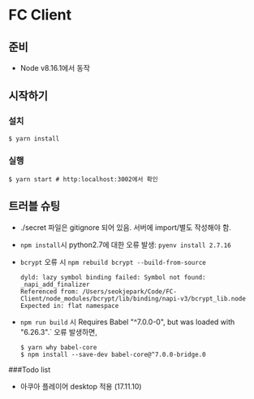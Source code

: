 # FC Client

## 준비

- Node v8.16.1에서 동작

## 시작하기

### 설치

```
$ yarn install
```

### 실행

```
$ yarn start # http:localhost:3002에서 확인
```

## 트러블 슈팅

- ./secret 파일은 gitignore 되어 있음. 서버에 import/별도 작성해야 함.
- `npm install`시 python2.7에 대한 오류 발생: `pyenv install 2.7.16`
- `bcrypt` 오류 시 `npm rebuild bcrypt --build-from-source`

  ```
  dyld: lazy symbol binding failed: Symbol not found: _napi_add_finalizer
  Referenced from: /Users/seokjepark/Code/FC-Client/node_modules/bcrypt/lib/binding/napi-v3/bcrypt_lib.node
  Expected in: flat namespace
  ```

- `npm run build` 시 Requires Babel "^7.0.0-0", but was loaded with "6.26.3".` 오류 발생하면,

  ```
  $ yarn why babel-core
  $ npm install --save-dev babel-core@^7.0.0-bridge.0
  ```

###Todo list

- 아쿠아 플레이어 desktop 적용 (17.11.10)

